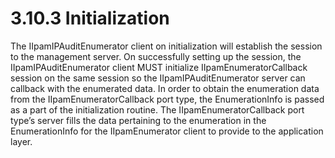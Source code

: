<html dir="LTR" xmlns:mshelp="http://msdn.microsoft.com/mshelp" xmlns:ddue="http://ddue.schemas.microsoft.com/authoring/2003/5" xmlns:xlink="http://www.w3.org/1999/xlink" xmlns:tool="http://www.microsoft.com/tooltip">
 <body>
 <div id="header">
 <h1 class="heading">3.10.3 Initialization</h1>
 </div>
 <div id="mainSection">
 <div id="mainBody">
 <div id="allHistory" class="saveHistory"></div>
 <div id="sectionSection0" class="section" name="collapseableSection">
 

<p>The IIpamIPAuditEnumerator client on initialization will
establish the session to the management server. On successfully setting up the
session, the IIpamIPAuditEnumerator client MUST initialize
IIpamEnumeratorCallback session on the same session so the
IIpamIPAuditEnumerator server can callback with the enumerated data. In order
to obtain the enumeration data from the IIpamEnumeratorCallback port type, the
EnumerationInfo is passed as a part of the initialization routine. The IIpamEnumeratorCallback
port type’s server fills the data pertaining to the enumeration in the
EnumerationInfo for the IIpamEnumerator client to provide to the application
layer.</p>


 </div>
 </div>
 </div>
 </body>
</html>
